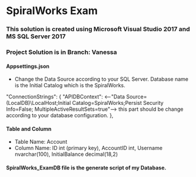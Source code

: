 # SpiralWorks Exam
### This solution is created using Microsoft Visual Studio 2017 and MS SQL Server 2017
### Project Solution is in Branch: Vanessa
#### Appsettings.json 
- Change the Data Source according to your SQL Server. Database name is the Initial Catalog which is the SpiralWorks.

"ConnectionStrings": {
    "APIDBContext": <--"Data Source=(LocalDB)\\LocalHost;Initial Catalog=SpiralWorks;Persist Security Info=False; MultipleActiveResultSets=true"--> this part should be change according to your database configuration.
  },
  
#### Table and Column
- Table Name: Account
- Column Name: ID int (primary key), AccountID int, Username nvarchar(100), InitialBalance decimal(18,2)

#### SpiralWorks_ExamDB file is the generate script of my Database.
